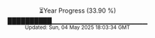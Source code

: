 <p align="center">
⏳Year Progress (33.90 %)<br>
██████████▁▁▁▁▁▁▁▁▁▁▁▁▁▁▁▁▁▁▁▁ <br>
<sub>Updated: Sun, 04 May 2025 18:03:34 GMT</sub>
</p>

